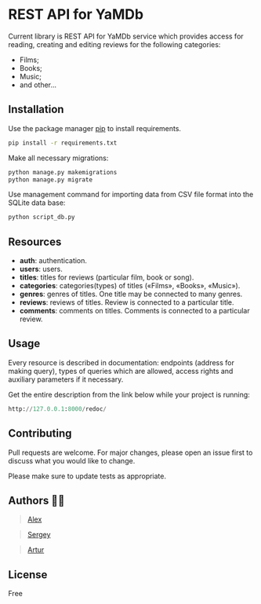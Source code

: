 # REST API for YaMDb

Current library is REST API for YaMDb service which provides access for reading, creating and editing reviews for the following categories:

- Films;
- Books;
- Music;
- and other...

## Installation

Use the package manager [pip](https://pip.pypa.io/en/stable/) to install requirements.

```bash
pip install -r requirements.txt
```
Make all necessary migrations:
```bash
python manage.py makemigrations
python manage.py migrate
```

Use management command for importing data from CSV file format into the SQLite data base:
```bash
python script_db.py
```

## Resources

- **auth**: authentication.
- **users**: users.
- **titles**: titles for reviews (particular film, book or song).
- **categories**: categories(types) of titles («Films», «Books», «Music»).
- **genres**: genres of titles. One title may be connected to many genres.
- **reviews**: reviews of titles. Review is connected to a particular title.
- **comments**: comments on titles. Comments is connected to a particular review.

## Usage

Every resource is described in documentation: endpoints (address for making query), types of queries which are allowed, access rights and auxiliary parameters if it necessary.

Get the entire description from the link below while your project is running:


```python
http://127.0.0.1:8000/redoc/
```

## Contributing
Pull requests are welcome. For major changes, please open an issue first to discuss what you would like to change.

Please make sure to update tests as appropriate.

## Authors :man_technologist:

> [Alex](https://github.com/learies)

>[Sergey](https://github.com/SergoSolo)

> [Artur](https://github.com/Archy-A)

## License
Free

